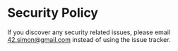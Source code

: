 # Security Policy

If you discover any security related issues, please email 42.simon@gmail.com instead of using the issue tracker.
